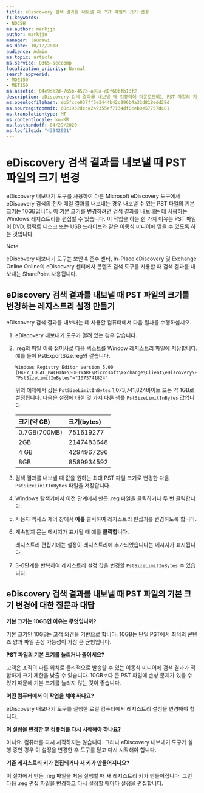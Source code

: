 ```yaml
---
title: eDiscovery 검색 결과를 내보낼 때 PST 파일의 크기 변경
f1.keywords:
- NOCSH
ms.author: markjjo
author: markjjo
manager: laurawi
ms.date: 10/12/2018
audience: Admin
ms.topic: article
ms.service: O365-seccomp
localization_priority: Normal
search.appverid:
- MOE150
- MET150
ms.assetid: 04e9de2d-765b-457b-a98a-d0f60bfb13f2
description: eDiscovery 검색 결과를 내보낼 때 컴퓨터에 다운로드되는 PST 파일의 기본 크기를 변경할 수 있습니다.
ms.openlocfilehash: eb5fcce037ff5e3444b42c996b4a32d818edd29d
ms.sourcegitcommit: 60c1932dcca249355ef7134df0ceb0e57757dc81
ms.translationtype: MT
ms.contentlocale: ko-KR
ms.lasthandoff: 04/29/2020
ms.locfileid: "43942921"
---
```

# <a name="change-the-size-of-pst-files-when-exporting-ediscovery-search-results"></a>eDiscovery 검색 결과를 내보낼 때 PST 파일의 크기 변경

eDiscovery 내보내기 도구를 사용하여 다른 Microsoft eDiscovery 도구에서 eDiscovery 검색의 전자 메일 결과를 내보내는 경우 내보낼 수 있는 PST 파일의 기본 크기는 10GB입니다. 이 기본 크기를 변경하려면 검색 결과를 내보내는 데 사용하는 Windows 레지스트리를 편집할 수 있습니다. 이 작업을 하는 한 가지 이유는 PST 파일이 DVD, 컴팩트 디스크 또는 USB 드라이브와 같은 이동식 미디어에 맞을 수 있도록 하는 것입니다. 
  
> [!NOTE]
> eDiscovery 내보내기 도구는 보안 & 준수 센터, In-Place eDiscovery 및 Exchange Online Online의 eDiscovery 센터에서 콘텐츠 검색 도구를 사용할 때 검색 결과를 내보내는 SharePoint 사용됩니다.
  
## <a name="create-a-registry-setting-to-change-the-size-of-pst-files-when-you-export-ediscovery-search-results"></a>eDiscovery 검색 결과를 내보낼 때 PST 파일의 크기를 변경하는 레지스트리 설정 만들기

eDiscovery 검색 결과를 내보내는 데 사용할 컴퓨터에서 다음 절차를 수행하십시오.
  
1. eDiscovery 내보내기 도구가 열려 있는 경우 닫습니다. 
    
2. .reg의 파일 이름 접미사로 다음 텍스트를 Window 레지스트리 파일에 저장합니다. 예를 들어 PstExportSize.reg와 같습니다. 
    
    ```text
    Windows Registry Editor Version 5.00
    [HKEY_LOCAL_MACHINE\SOFTWARE\Microsoft\Exchange\Client\eDiscovery\ExportTool]
    "PstSizeLimitInBytes"="1073741824"
    ```

    위의 예제에서 값은  `PstSizeLimitInBytes` 1,073,741,824바이트 또는 약 1GB로 설정됩니다. 다음은 설정에 대한 몇 가지 다른 샘플  `PstSizeLimitInBytes` 값입니다. 
    
    |**크기(약 GB)**|**크기(bytes)**|
    |:-----|:-----|
    |0.7GB(700MB)  <br/> |751619277  <br/> |
    |2GB  <br/> |2147483648  <br/> |
    |4 GB  <br/> |4294967296  <br/> |
    |8GB  <br/> |8589934592  <br/> |
   
3. 검색 결과를 내보낼 때 값을 원하는 최대 PST 파일 크기로 변경한 다음 `PstSizeLimitInBytes` 파일을 저장합니다. 
    
4. Windows 탐색기에서 이전 단계에서 만든 .reg 파일을 클릭하거나 두 번 클릭합니다.
    
5. 사용자 액세스 제어 창에서 **예를** 클릭하여 레지스트리 편집기를 변경하도록 합니다. 
    
6. 계속할지 묻는 메시지가 표시될 때 예를 **클릭합니다.**
    
    레지스트리 편집기에는 설정이 레지스트리에 추가되었습니다는 메시지가 표시됩니다.
    
7. 3-6단계를 반복하여 레지스트리 설정 값을 변경할  `PstSizeLimitInBytes` 수 있습니다. 
  
## <a name="frequently-asked-questions-about-changing-the-default-size-of-pst-files-when-you-export-ediscovery-search-results"></a>eDiscovery 검색 결과를 내보낼 때 PST 파일의 기본 크기 변경에 대한 질문과 대답

 **기본 크기는 10GB인 이유는 무엇입니까?**
  
기본 크기인 10GB는 고객 의견을 기반으로 합니다. 10GB는 단일 PST에서 최적의 콘텐츠 양과 파일 손상 가능성이 가장 큰 균형입니다.
  
 **PST 파일의 기본 크기를 늘리거나 줄이세요?**
  
고객은 조직의 다른 위치로 물리적으로 발송할 수 있는 이동식 미디어에 검색 결과가 적합하게 크기 제한을 낮출 수 있습니다. 10GB보다 큰 PST 파일에 손상 문제가 있을 수 있기 때문에 기본 크기를 늘리지 않는 것이 좋습니다.
  
 **어떤 컴퓨터에서 이 작업을 해야 하나요?**
  
eDiscovery 내보내기 도구를 실행한 로컬 컴퓨터에서 레지스트리 설정을 변경해야 합니다.
  
 **이 설정을 변경한 후 컴퓨터를 다시 시작해야 하나요?**
  
아니요. 컴퓨터를 다시 시작하지는 않습니다. 그러나 eDiscovery 내보내기 도구가 실행 중인 경우 이 설정을 변경한 후 도구를 닫고 다시 시작해야 합니다.
  
 **기존 레지스트리 키가 편집되거나 새 키가 만들어지나요?**
  
이 절차에서 만든 .reg 파일을 처음 실행할 때 새 레지스트리 키가 만들어집니다. 그런 다음 .reg 편집 파일을 변경하고 다시 설정할 때마다 설정을 편집합니다.
